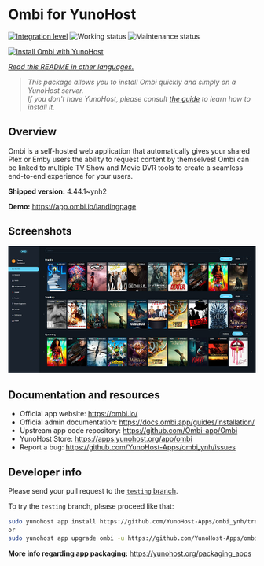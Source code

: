 <!--
N.B.: This README was automatically generated by <https://github.com/YunoHost/apps/tree/master/tools/readme_generator>
It shall NOT be edited by hand.
-->

# Ombi for YunoHost

[![Integration level](https://dash.yunohost.org/integration/ombi.svg)](https://ci-apps.yunohost.org/ci/apps/ombi/) ![Working status](https://ci-apps.yunohost.org/ci/badges/ombi.status.svg) ![Maintenance status](https://ci-apps.yunohost.org/ci/badges/ombi.maintain.svg)

[![Install Ombi with YunoHost](https://install-app.yunohost.org/install-with-yunohost.svg)](https://install-app.yunohost.org/?app=ombi)

*[Read this README in other languages.](./ALL_README.md)*

> *This package allows you to install Ombi quickly and simply on a YunoHost server.*  
> *If you don't have YunoHost, please consult [the guide](https://yunohost.org/install) to learn how to install it.*

## Overview

Ombi is a self-hosted web application that automatically gives your shared Plex or Emby users the ability to request content by themselves! Ombi can be linked to multiple TV Show and Movie DVR tools to create a seamless end-to-end experience for your users.


**Shipped version:** 4.44.1~ynh2

**Demo:** <https://app.ombi.io/landingpage>

## Screenshots

![Screenshot of Ombi](./doc/screenshots/screenshot.jpg)

## Documentation and resources

- Official app website: <https://ombi.io/>
- Official admin documentation: <https://docs.ombi.app/guides/installation/>
- Upstream app code repository: <https://github.com/Ombi-app/Ombi>
- YunoHost Store: <https://apps.yunohost.org/app/ombi>
- Report a bug: <https://github.com/YunoHost-Apps/ombi_ynh/issues>

## Developer info

Please send your pull request to the [`testing` branch](https://github.com/YunoHost-Apps/ombi_ynh/tree/testing).

To try the `testing` branch, please proceed like that:

```bash
sudo yunohost app install https://github.com/YunoHost-Apps/ombi_ynh/tree/testing --debug
or
sudo yunohost app upgrade ombi -u https://github.com/YunoHost-Apps/ombi_ynh/tree/testing --debug
```

**More info regarding app packaging:** <https://yunohost.org/packaging_apps>
